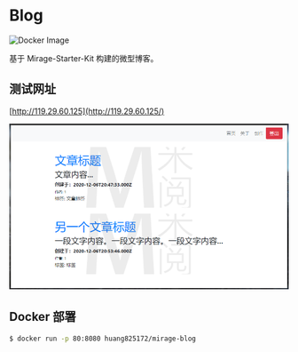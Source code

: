 # Blog

![Docker Image](https://github.com/limBuddies/Blog/workflows/Docker%20Image/badge.svg)

基于 Mirage-Starter-Kit 构建的微型博客。

## 测试网址

[http://119.29.60.125](http://119.29.60.125/)

![Blog](Blog.png)

## Docker 部署

```bash
$ docker run -p 80:8080 huang825172/mirage-blog
```
